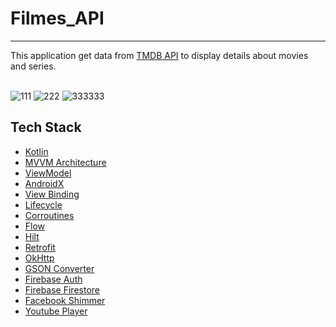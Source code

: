 # Filmes_API

<hr>

This application get data from <a href="https://developer.themoviedb.org/docs/getting-started">TMDB API</a> to display details about movies and series.
<br>
<br>

![111](https://github.com/matheusgomes2020/Filmes_API/assets/54047572/87aaa525-331b-44d8-a213-66993f5a9a45)
![222](https://github.com/matheusgomes2020/Filmes_API/assets/54047572/b6288622-331d-43a6-8369-80e4916f4b9f)
![333333](https://github.com/matheusgomes2020/Filmes_API/assets/54047572/8d30d60a-ffe5-4748-91c2-ac020d39932e)

<h2>Tech Stack</h2>

<ul>
  <li><a href="https://kotlinlang.org/">Kotlin</a></li>
  <li><a href="https://developer.android.com/topic/architecture?hl=pt-br">MVVM Architecture</a></li>
  <li><a href="https://developer.android.com/topic/libraries/architecture/viewmodel?hl=pt-br">ViewModel</a></li>
  <li><a href="https://developer.android.com/jetpack/androidx?hl=pt-br">AndroidX</a></li>
    <li><a href="https://developer.android.com/topic/libraries/view-binding?hl=pt-br">View Binding</a></li>
  <li><a href="https://developer.android.com/topic/libraries/architecture/lifecycle?hl=pt-br">Lifecycle</a></li>
    <li><a href="https://developer.android.com/kotlin/coroutines?hl=pt-br">Corroutines</a></li>
  <li><a href="https://developer.android.com/kotlin/flow?hl=pt-br">Flow</a></li>
   <li><a href="https://developer.android.com/training/dependency-injection/hilt-android?hl=pt-br">Hilt</a></li>
<li><a href="https://square.github.io/retrofit/">Retrofit</a></li>
  <li><a href="https://github.com/square/okhttp/blob/master/okhttp-logging-interceptor/README.md">OkHttp</a></li>
  <li><a href="https://github.com/square/retrofit/tree/master/retrofit-converters/gson">GSON Converter</a></li>
    <li><a href="https://firebase.google.com/docs/auth?hl=pt-br">Firebase Auth</a></li>
  <li><a href="https://firebase.google.com/docs/firestore?hl=pt-br">Firebase Firestore</a></li>
  <li><a href="https://github.com/facebookarchive/shimmer-android">Facebook Shimmer</a></li>
  <li><a href="https://github.com/PierfrancescoSoffritti/android-youtube-player">Youtube Player</a></li>
  

</ul>
